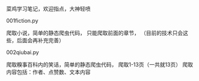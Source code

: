 菜鸡学习笔记，欢迎指点，大神轻喷



001fiction.py

爬取小说，简单的静态爬虫代码，
只能爬取前面的章节，
（目前的技术只会这些，后面会再补充完善）

002qiubai.py

爬取糗事百科内的笑话，简单的静态爬虫代码，
爬取1-13页（一共就13页）
爬取内容包括：作者、点赞数、文本内容
